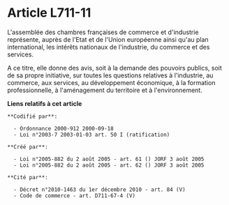 # Article L711-11

L'assemblée des chambres françaises de commerce et d'industrie représente, auprès de l'Etat et de l'Union européenne ainsi
qu'au plan international, les intérêts nationaux de l'industrie, du commerce et des services.

A ce titre, elle donne des avis, soit à la demande des pouvoirs publics, soit de sa propre initiative, sur toutes les
questions relatives à l'industrie, au commerce, aux services, au développement économique, à la formation professionnelle, à
l'aménagement du territoire et à l'environnement.

**Liens relatifs à cet article**

	**Codifié par**:

	  - Ordonnance 2000-912 2000-09-18
	  - Loi n°2003-7 2003-01-03 art. 50 I (ratification)

	**Créé par**:

	  - Loi n°2005-882 du 2 août 2005 - art. 61 () JORF 3 août 2005
	  - Loi n°2005-882 du 2 août 2005 - art. 62 () JORF 3 août 2005

	**Cité par**:

	  - Décret n°2010-1463 du 1er décembre 2010 - art. 84 (V)
	  - Code de commerce - art. D711-67-4 (V)
